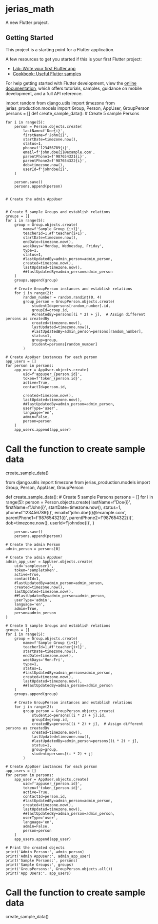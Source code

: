 # jerias_math

A new Flutter project.

## Getting Started

This project is a starting point for a Flutter application.

A few resources to get you started if this is your first Flutter project:

- [Lab: Write your first Flutter app](https://docs.flutter.dev/get-started/codelab)
- [Cookbook: Useful Flutter samples](https://docs.flutter.dev/cookbook)

For help getting started with Flutter development, view the
[online documentation](https://docs.flutter.dev/), which offers tutorials,
samples, guidance on mobile development, and a full API reference.

import random
from django.utils import timezone
from jerias_production.models import Group, Person, AppUser, GroupPerson
persons = []
def create_sample_data():
    # Create 5 sample Persons
   
    for i in range(5):
        person = Person.objects.create(
            lastName=f'Doe{i}',
            firstName=f'John{i}',
            startDate=timezone.now(),
            status=1,
            phone=f'123456789{i}',
            email=f'john.doe{i}@example.com',
            parentPhone1=f'987654321{i}',
            parentPhone2=f'987654322{i}',
            dob=timezone.now(),
            userId=f'johndoe{i}',
        )

        person.save()
        persons.append(person)


    # Create the admin AppUser


    # Create 5 sample Groups and establish relations
    groups = []
    for i in range(5):
        group = Group.objects.create(
            name=f'Sample Group {i+1}',
            teacherId=1,#f'teacher{i+1}',
            startDate=timezone.now(),
            endDate=timezone.now(),
            weekDays='Monday, Wednesday, Friday',
            type=1,
            status=1,
            #lastUpdatedBy=admin_person=admin_person,
            created=timezone.now(),
            lastUpdated=timezone.now(),
            ##lastUpdatedBy=admin_person=admin_person
        )
        groups.append(group)

        # Create GroupPerson instances and establish relations
        for j in range(2):
            random_number = random.randint(0, 4)
            group_person = GroupPerson.objects.create(
                studentId=persons[random_number].id,
                groupId=group.id,
                #createdBy=persons[(i * 2) + j],  # Assign different persons as createdBy
                created=timezone.now(),
                lastUpdated=timezone.now(),
                #lastUpdatedBy=admin_person=persons[random_number],
                status=1,
                group=group,
                student=persons[random_number]
            )

    # Create AppUser instances for each person
    app_users = []
    for person in persons:
        app_user = AppUser.objects.create(
            uid=f'appuser_{person.id}',
            token=f'token_{person.id}',
            active=True,
            contactId=person.id,

            created=timezone.now(),
            lastUpdated=timezone.now(),
            ##lastUpdatedBy=admin_person=admin_person,
            userType='user',
            language='en',
            admin=False,
            person=person
        )
        app_users.append(app_user)



# Call the function to create sample data
create_sample_data()






from django.utils import timezone
from jerias_production.models import Group, Person, AppUser, GroupPerson
   

def create_sample_data():
    # Create 5 sample Persons
  persons = []
    for i in range(5):
        person = Person.objects.create(
            lastName=f'Doe{i}',
            firstName=f'John{i}',
            startDate=timezone.now(),
            status=1,
            phone=f'123456789{i}',
            email=f'john.doe{i}@example.com',
            parentPhone1=f'987654321{i}',
            parentPhone2=f'987654322{i}',
            dob=timezone.now(),
            userId=f'johndoe{i}',
        )

        person.save()
        persons.append(person)

    # Create the admin Person
    admin_person = persons[0]

    # Create the admin AppUser
    admin_app_user = AppUser.objects.create(
        uid='sampleuser1',
        token='sampletoken',
        active=True,
        contactId=1,
        #lastUpdatedBy=admin_person=admin_person,
        created=timezone.now(),
        lastUpdated=timezone.now(),
        ##lastUpdatedBy=admin_person=admin_person,
        userType='admin',
        language='en',
        admin=True,
        person=admin_person
    )

    # Create 5 sample Groups and establish relations
    groups = []
    for i in range(5):
        group = Group.objects.create(
            name=f'Sample Group {i+1}',
            teacherId=1,#f'teacher{i+1}',
            startDate=timezone.now(),
            endDate=timezone.now(),
            weekDays='Mon-Fri',
            type=1,
            status=1,
            #lastUpdatedBy=admin_person=admin_person,
            created=timezone.now(),
            lastUpdated=timezone.now(),
            ##lastUpdatedBy=admin_person=admin_person
        )
        groups.append(group)

        # Create GroupPerson instances and establish relations
        for j in range(2):
            group_person = GroupPerson.objects.create(
                studentId=persons[(i * 2) + j].id,
                groupId=group.id,
                createdBy=persons[(i * 2) + j],  # Assign different persons as createdBy
                created=timezone.now(),
                lastUpdated=timezone.now(),
                #lastUpdatedBy=admin_person=persons[(i * 2) + j],
                status=1,
                group=group,
                student=persons[(i * 2) + j]
            )

    # Create AppUser instances for each person
    app_users = []
    for person in persons:
        app_user = AppUser.objects.create(
            uid=f'appuser_{person.id}',
            token=f'token_{person.id}',
            active=True,
            contactId=person.id,
            #lastUpdatedBy=admin_person=admin_person,
            created=timezone.now(),
            lastUpdated=timezone.now(),
            ##lastUpdatedBy=admin_person=admin_person,
            userType='user',
            language='en',
            admin=False,
            person=person
        )
        app_users.append(app_user)

    # Print the created objects
    print('Admin Person:', admin_person)
    print('Admin AppUser:', admin_app_user)
    print('Sample Persons:', persons)
    print('Sample Groups:', groups)
    print('GroupPersons:', GroupPerson.objects.all())
    print('App Users:', app_users)

# Call the function to create sample data
create_sample_data()

